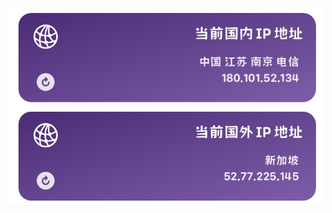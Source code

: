 <h3 适用于stash的磁贴,显示国内外IP />
  
<img src="/8CBC2A92-20D0-4FB6-AC9A-C56136B313C4.jpeg" alt="Alt text"/>
